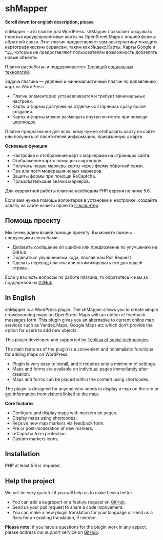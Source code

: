 # shMapper #

**Scroll down for english description, please**

shMapper - это плагин для WordPress. shMapper позволяет создавать простые краудсорсинговые карты на OpenStreet Maps с опцией формы обратной связи. Этот плагин предоставляет вам альтернативу текущим картографическим сервисам, таким как Яндекс.Карты, Карты Google и т.д., которые не предоставляют пользователям возможность добавлять новые объекты.

Плагин разработан и поддерживается [Теплицей социальных технологий](//te-st.ru/).

Задача плагина — удобный и минималистичный плагин по добавлению карт на WordPress.

* Плагин элементарно устанавливается и требует минимальных настроек. 
* Карты и формы доступны на отдельных старницах сразу после создания.
* Карты и формы можно размещать внутри контента при помощи шорткодов.

Плагин предназначен для всех, кому нужно отобразить карту на сайте или получить от посетителей информацию, привязанную к карте.

**Основные функции**

* Настройка и отображение карт с маркерами на страницах сайта.
* Отображение карт с помощью шорткодов.
* Получать новые маркеры карты через форму обратной связи.
* Пре или пост-модерация новых маркеров.
* Защиты формы при помощи ReCaptcha.
* Пользовательские значки маркеров.

Для корректной работы плагина необходим PHP версии не ниже 5.6.

Если вам нужна помощь волонтеров в установке и настройке, создайте задачу на сайте нашего проекта [it-волонтёр](//itv.te-st.ru/).


## Помощь проекту ##

Мы очень ждем вашей помощи проекту. Вы можете помочь следующими способами:

* Добавить сообщение об ошибке или предложение по улучшению на GitHub
* Поделиться улучшениями кода, послав нам Pull Request
* Сделать перевод плагина или оптимизировать его для вашей страны.
    
Если у вас есть вопросы по работе плагина, то обратитесь к нам за поддержкой на [GitHub](https://github.com/Teplitsa/shmapper/issues).


## In English ##

shMapper is a WordPress plugin. The shMapper allows you to create simple crowdsourcing maps on OpenStreet Maps with an option of feedback messages form. This plugin gives you an alternative to current online map services such as Yandex.Maps, Google Maps etc which don’t provide the option for users to add new objects.

This plugin developed and supported by [Teplitsa of social technologies](//te-st.ru/).

The main features of the plugin is a convenient and minimalistic functions for adding maps on WordPress.

* Plugin is very easy to install, and it requires only a minimum of settings.
* Maps and forms are available on individual pages immediately after creation.
* Maps and forms can be placed within the content using shortcodes.

The plugin is designed for anyone who needs to display a map on the site or get information from visitors linked to the map.

**Core features**
 		
* Configure and display maps with markers on pages.
* Display maps using shortcodes.
* Receive new map markers via feedback form.
* Pre or post-moderation of new markers.
* reCaptcha form protection.
* Custom markers icons.

## Installation ##

PHP at least 5.6 is required.

## Help the project ##

We will be very grateful if you will help us to make Leyka better.

* You can add a bugreport or a feature request on [GitHub](https://github.com/Teplitsa/shmapper/issues).
* Send us your pull request to share a code impovement.
* You can make a new plugin translation for your language or send us a fixes for an existing translation, if needed.

**Please note:** if you have a questions for the plugin work in any aspect, please address our support service on [GitHub](https://github.com/Teplitsa/shmapper/issues).
